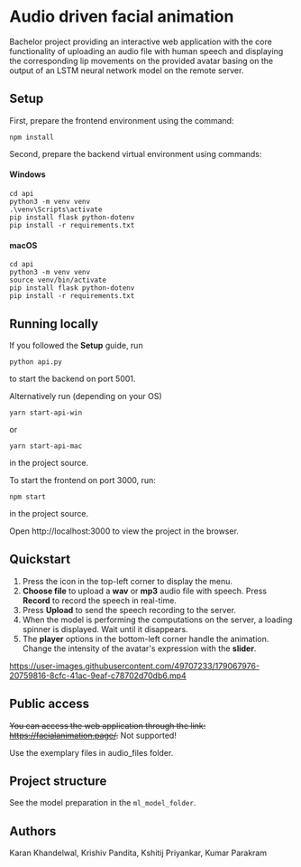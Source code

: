 # Audio driven facial animation

Bachelor project providing an interactive web application with the core functionality of uploading an audio file with human speech and displaying the corresponding lip movements on the provided avatar basing on the output of an LSTM neural network model on the remote server.

## Setup

First, prepare the frontend environment using the command:

```
npm install
```

Second, prepare the backend virtual environment using commands:

#### Windows

```
cd api
python3 -m venv venv
.\venv\Scripts\activate
pip install flask python-dotenv
pip install -r requirements.txt
```

#### macOS

```
cd api
python3 -m venv venv
source venv/bin/activate
pip install flask python-dotenv
pip install -r requirements.txt
```

## Running locally

If you followed the **Setup** guide, run

```
python api.py
```

to start the backend on port 5001.

Alternatively run (depending on your OS)

```
yarn start-api-win
```

or

```
yarn start-api-mac
```

in the project source.

To start the frontend on port 3000, run:

```
npm start
```

in the project source.

Open http://localhost:3000 to view the project in the browser.

## Quickstart

1. Press the icon in the top-left corner to display the menu.
2. <b>Choose file</b> to upload a <b>wav</b> or <b>mp3</b> audio file with speech. Press <b>Record</b> to record the speech in real-time.
3. Press <b>Upload</b> to send the speech recording to the server.
4. When the model is performing the computations on the server, a loading spinner is displayed. Wait until it disappears.
5. The <b>player</b> options in the bottom-left corner handle the animation. Change the intensity of the avatar's expression with the <b>slider</b>.



https://user-images.githubusercontent.com/49707233/179067976-20759816-8cfc-41ac-9eaf-c78702d70db6.mp4




## Public access

~~You can access the web application through the link: https://facialanimation.page/.~~ Not supported!

<!-- Contact one of the contributors of the project to gain the valid credentials.  -->

Use the exemplary files in audio_files folder.

## Project structure

See the model preparation in the `ml_model_folder`.

## Authors

Karan Khandelwal, Krishiv Pandita, Kshitij Priyankar, Kumar Parakram
